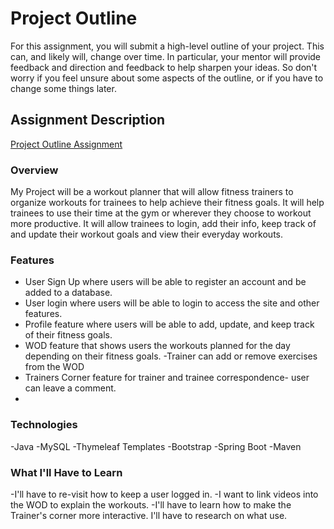 # Project Outline
For this assignment, you will submit a high-level outline of your project. This can, and likely will, change over time. In particular, your mentor will provide feedback and direction and feedback to help sharpen your ideas. So don't worry if you feel unsure about some aspects of the outline, or if you have to change some things later.

## Assignment Description
[Project Outline Assignment](https://education.launchcode.org/liftoff/assignments/project-outline/)

### Overview
My Project will be a workout planner that will allow fitness trainers to organize workouts for trainees to help achieve their fitness goals.
It will help trainees to use their time at the gym or wherever they choose to workout more productive.
It will allow trainees to login, add their info, keep track of and update their workout goals and view their everyday workouts.


### Features
 - User Sign Up where users will be able to register an account and be added to a database.
 - User login where users will be able to login to access the site and other features.
 - Profile feature where users will be able to add, update, and keep track of their fitness goals.
 - WOD feature that shows users the workouts planned for the day depending on their fitness goals.
      -Trainer can add or remove exercises from the WOD
 - Trainers Corner feature for trainer and trainee correspondence- user can leave a comment.
 -
### Technologies
-Java
-MySQL
-Thymeleaf Templates
-Bootstrap
-Spring Boot
-Maven

### What I'll Have to Learn
-I'll have to re-visit how to keep a user logged in.
-I want to link videos into the WOD to explain the workouts.
-I'll have to learn how to make the Trainer's corner more interactive. I'll have to research on what use.


